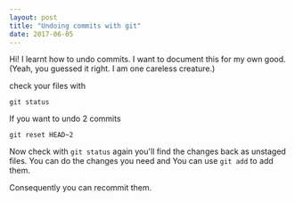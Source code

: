 ```yaml
---
layout: post
title: "Undoing commits with git"
date: 2017-06-05
---
```


Hi! I learnt how to undo commits. I want to document this for my own good. 
(Yeah, you guessed it right. I am one careless creature.)

check your files with
```
git status
```

If you want to undo 2 commits
```
git reset HEAD~2
```

Now check with ``git status`` again
you'll find the changes back as unstaged files.
You can do the changes you need and 
You can use ``git add`` to add them.

Consequently you can recommit them.
